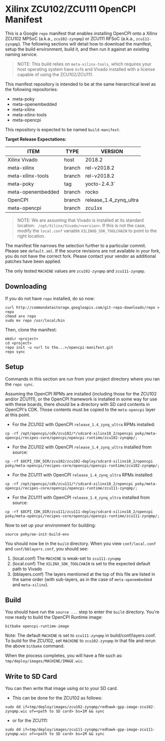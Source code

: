 # Xilinx ZCU102/ZCU111 OpenCPI Manifest

This is a Google `repo` manifest that enables installing OpenCPI onto a Xilinx ZCU102 MPSoC (a.k.a., `zcu102-zynqmp`) or ZCU111 RFSoC (a.k.a., `zcu111-zynqmp`).  The following sections will detail how to download the manifest, setup the build environment, build it, and then run it against an existing naming service.

 > NOTE: This build relies on `meta-xilinx-tools`, which requires your host operating system have `Xvfb` and Vivado installed with a license capable of using the ZCU102/ZCU111.

This manifest repository is intended to be at the same hierarchical level as the following repositories:

 * meta-poky
 * meta-openembedded
 * meta-xilinx
 * meta-xilinx-tools
 * meta-opencpi

This repository is expected to be named `build-manifest`.

**Target Release Expectations:**

| ITEM | TYPE | VERSION |
| ----- | ----- | ----- |
| Xilinx Vivado | host | 2018.2 |
| meta-xilinx | branch | rel-v2018.2 |
| meta-xilinx-tools | branch | rel-v2018.2 |
| meta-poky | tag | yocto-2.4.3` |
| meta-openembedded | branch | rocko |
| OpenCPI | branch | release_1.4_zynq_ultra |
| meta-opencpi | branch | zcu1xx |

 > NOTE: We are assuming that Vivado is installed at its standard location: ` /opt/Xilinx/Vivado/<version>`.  If this is not the case, modify the `local.conf` variable `XILINXD_SDK_TOOLCHAIN` to point to the right location.

The manifest file narrows the selection further to a particular commit.  Please see `default.xml`.  If the source revisions are not available in your fork, you do not have the correct fork.  Please contact your vendor as additional patches have been applied.

The only tested `MACHINE` values are `zcu102-zynqmp` and `zcu111-zynqmp`.

## Downloading

If you do not have `repo` installed, do so now:

```
curl http://commondatastorage.googleapis.com/git-repo-downloads/repo > repo
chmod a+x repo
sudo mv repo /usr/local/bin
```

Then, clone the manifest:

```
mkdir <project>
cd <project>
repo init -u <url to the...>/opencpi-manifest.git
repo sync
```

## Setup
Commands in this section are run from your project directory where you ran the `repo sync`.

Assuming the OpenCPI RPMs are installed (including those for the ZCU102 and/or ZCU111), or the OpenCPI framework is installed in some way for use with these boards, there should be a directory with SD card contents in OpenCPI's CDK. Those contents must be copied to the `meta-opencpi` layer at this point.

* For the ZCU102 with OpenCPI `release_1.4_zynq_ultra` RPMs installed:
```
cp -rf /opt/opencpi/cdk/zcu102/*/sdcard-xilinx18_2/opencpi poky/meta-opencpi/recipes-core/opencpi/opencpi-runtime/zcu102-zynqmp/;
```
* For the ZCU102 with OpenCPI `release_1.4_zynq_ultra` installed from source:
```
cp -rf $OCPI_CDK_DIR/zcu102/zcu102-deploy/sdcard-xilinx18_2/opencpi poky/meta-opencpi/recipes-core/opencpi/opencpi-runtime/zcu102-zynqmp/;
```

* For the ZCU111 with OpenCPI `release_1.4_zynq_ultra` RPMs installed:
```
cp -rf /opt/opencpi/cdk/zcu111/*/sdcard-xilinx18_2/opencpi poky/meta-opencpi/recipes-core/opencpi/opencpi-runtime/zcu111-zynqmp/;
```
* For the ZCU111 with OpenCPI `release_1.4_zynq_ultra` installed from source:
```
cp -rf $OCPI_CDK_DIR/zcu111/zcu111-deploy/sdcard-xilinx18_2/opencpi poky/meta-opencpi/recipes-core/opencpi/opencpi-runtime/zcu111-zynqmp/;
```

Now to set up your environment for building:

```
source poky/oe-init-build-env
```

You should now be in the `build` directory.  When you view `conf/local.conf` and `conf/bblayers.conf`, you should see:

 1. (local.conf) The `MACHINE` is weak-set to `zcu111-zynqmp`
 2. (local.conf) The `XILINX_SDK_TOOLCHAIN` is set to the expected default path to Vivado
 3. (bblayers.conf) The layers mentioned at the top of this file are listed in the same order (with sub-layers, as in the case of `meta-openembedded` and `meta-xilinx`).

## Build

You should have run the `source ...` step to enter the `build` directory.  You're now ready to build the OpenCPI Runtime image:

```
bitbake opencpi-runtime-image
```
Note: The default `MACHINE` is set to `zcu111-zynqmp` in build/conf/layers.conf. To build for the ZCU102, set `MACHINE` to `zcu102-zynqmp` in that file and rerun the above `bitbake` command.


When the process completes, you will have a file such as: `tmp/deploy/images/MACHINE/IMAGE.wic`.

## Write to SD Card
You can then write that image using `dd` to your SD card.

* This can be done for the ZCU102 as follows:
```
sudo dd if=tmp/deploy/images/zcu102-zynqmp/redhawk-gpp-image-zcu102-zynqmp.wic of=<path to SD card> bs=1M && sync
```

* or for the ZCU111:
```
sudo dd if=tmp/deploy/images/zcu111-zynqmp/redhawk-gpp-image-zcu111-zynqmp.wic of=<path to SD card> bs=1M && sync
```
